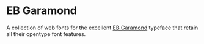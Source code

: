 # EB Garamond

A collection of web fonts for the excellent
[EB Garamond](http://www.georgduffner.at/ebgaramond/) typeface that retain all
their opentype font features.
